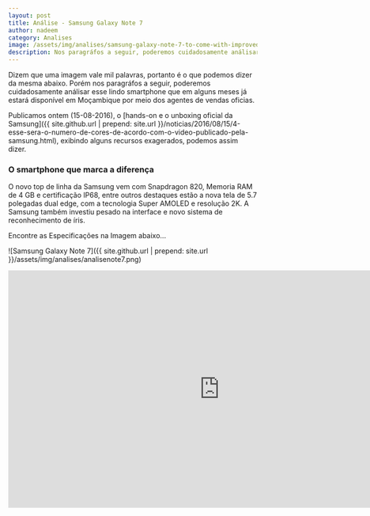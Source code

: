 ```yaml
---
layout: post
title: Análise - Samsung Galaxy Note 7
author: nadeem
category: Analises
image: /assets/img/analises/samsung-galaxy-note-7-to-come-with-improved-s-pen-functions-price-hike-expected.jpg
description: Nos paragráfos a seguir, poderemos cuidadosamente análisar esse lindo smartphone que em alguns meses já estará disponível em Moçambique por meio dos agentes de vendas oficias.
---
```


Dizem que uma imagem vale mil palavras, portanto é o que podemos dizer da mesma abaixo.
Porém nos paragráfos a seguir, poderemos cuidadosamente análisar esse lindo smartphone que em alguns meses já estará disponível em Moçambique por meio dos agentes de vendas oficias.

Publicamos ontem (15-08-2016), o [hands-on e o unboxing oficial da Samsung]({{ site.github.url | prepend: site.url }}/noticias/2016/08/15/4-esse-sera-o-numero-de-cores-de-acordo-com-o-video-publicado-pela-samsung.html), exibindo alguns recursos exagerados, podemos assim dizer.

### O smartphone que marca a diferença

O novo top de linha da Samsung vem com Snapdragon 820, Memoria RAM de 4 GB e certificação IP68, entre outros destaques estão a nova tela de 5.7 polegadas dual edge, com a tecnologia Super AMOLED e resolução 2K.
A Samsung também investiu pesado na interface e novo sistema de reconhecimento de íris.

Encontre as Especificações na Imagem abaixo...

![Samsung Galaxy Note 7]({{ site.github.url | prepend: site.url }}/assets/img/analises/analisenote7.png)


<iframe width="854" height="480" src="https://www.youtube.com/embed/d7S08EVv87s" frameborder="0" allowfullscreen></iframe>
